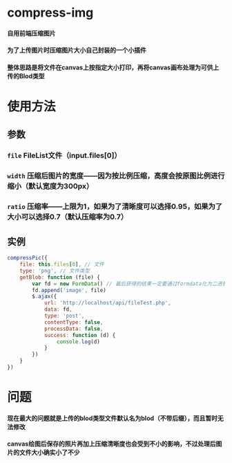 # compress-img
#### 自用前端压缩图片
#### 为了上传图片时压缩图片大小自己封装的一个小插件
#### 整体思路是将文件在canvas上按指定大小打印，再将canvas画布处理为可供上传的Blod类型
# 使用方法

## 参数
### `file` FileList文件（input.files[0]）
### `width` 压缩后图片的宽度——因为按比例压缩，高度会按原图比例进行缩小（默认宽度为300px）
### `ratio` 压缩率——上限为1，如果为了清晰度可以选择0.95，如果为了大小可以选择0.7（默认压缩率为0.7）

## 实例
```javascript
compressPic({
    file: this.files[0], // 文件
    type: 'png', // 文件类型
    getBlob: function (file) {
        var fd = new FormData() // 最后获得的结果一定要通过formdata化为二进制流传递
        fd.append('image', file)
        $.ajax({
            url: 'http://localhost/api/fileTest.php',
            data: fd,
            type: 'post',
            contentType: false,
            processData: false,
            success: function (d) {
                console.log(d)
            }
        })
    }
})
```

# 问题
#### 现在最大的问题就是上传的blod类型文件默认名为blod（不带后缀），而且暂时无法修改
#### canvas绘图后保存的照片再加上压缩清晰度也会受到不小的影响，不过处理后图片的文件大小确实小了不少
